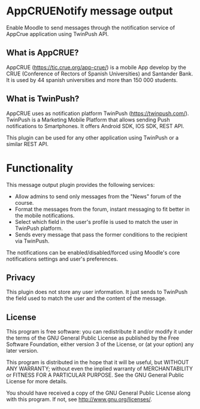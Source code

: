 # AppCRUENotify message output #

Enable Moodle to send messages through the notification service of AppCrue application using TwinPush API.
## What is AppCRUE? ##

AppCRUE (https://tic.crue.org/app-crue/) is a mobile App develop by the CRUE (Conference of Rectors of Spanish Universities) and Santander Bank. It is used by 44 spanish universities and more than 150 000 students.

## What is TwinPush? ##

AppCRUE uses as notification platform TwinPush (https://twinpush.com/). TwinPush is a Marketing Mobile Platform that allows sending Push notifications to Smartphones. It offers Android SDK, IOS SDK, REST API.

This plugin can be used for any other application using TwinPush or a similar REST API.

# Functionality #

This message output plugin provides the following services:
- Allow admins to send only messages from the "News" forum of the course.
- Format the messages from the forum, instant messaging to fit better in the mobile notifications.
- Select which field in the user's profile is used to match the user in TwinPush platform.
- Sends every message that pass the former conditions to the recipient via TwinPush.

The notifications can be enabled/disabled/forced using Moodle's core notifications settings and user's preferences.

## Privacy ##

This plugin does not store any user information. It just sends to TwinPush the field used to match the user and the content of the message.

## License ##

This program is free software: you can redistribute it and/or modify it under
the terms of the GNU General Public License as published by the Free Software
Foundation, either version 3 of the License, or (at your option) any later
version.

This program is distributed in the hope that it will be useful, but WITHOUT ANY
WARRANTY; without even the implied warranty of MERCHANTABILITY or FITNESS FOR A
PARTICULAR PURPOSE.  See the GNU General Public License for more details.

You should have received a copy of the GNU General Public License along with
this program.  If not, see <http://www.gnu.org/licenses/>.
